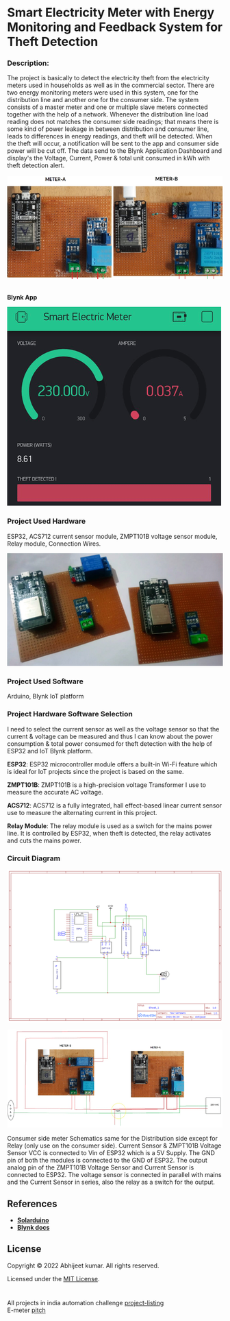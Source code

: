 # Smart Electricity Meter with Energy Monitoring and Feedback System for Theft Detection

### Description:

The project is basically to detect the electricity theft from the electricity meters used in households as well as in the commercial sector. There are two energy monitoring meters were used in this system, one for the distribution line and another one for the consumer side. The system consists of a master meter and one or multiple slave meters connected together with the help of a network. Whenever the distribution line load reading does not matches the consumer side readings; that means there is some kind of power leakage in between distribution and consumer line, leads to differences in energy readings, and theft will be detected. When the theft will occur, a notification will be sent to the app and consumer side power will be cut off. The data send to the Blynk Application Dashboard and display's the Voltage, Current, Power & total unit consumed in kWh with theft detection alert.</br>
</br>
![img1](Images/Smart-Meter.jpg)</br></br>

**Blynk App**

![img2](Images/Smart-Electric-Meter-App.png)

### Project Used Hardware
ESP32, ACS712 current sensor module, ZMPT101B voltage sensor module, Relay module, Connection Wires.</br>

![img3](Images/Smart-Electric-Meter-Board.jpg)

### Project Used Software
Arduino, Blynk IoT platform

### Project Hardware Software Selection
I need to select the current sensor as well as the voltage sensor so that the current & voltage can be measured and thus I can know about the power consumption & total power consumed for theft detection with the help of ESP32 and IoT Blynk platform.

**ESP32**: ESP32 microcontroller module offers a built-in Wi-Fi feature which is ideal for IoT projects since the project is based on the same.

**ZMPT101B**: ZMPT101B is a high-precision voltage Transformer I use to measure the accurate AC voltage.

**ACS712**: ACS712 is a fully integrated, hall effect-based linear current sensor use to measure the alternating current in this project.

**Relay Module**: The relay module is used as a switch for the mains power line. It is controlled by ESP32, when theft is detected, the relay activates and cuts the mains power.</br>


### Circuit Diagram
![img4](Images/Smart-Meter-Circuit-Diagram.png)</br>

![img5](Images/Electricity-Meter-Circuit-Diagram.png)</br>

Consumer side meter Schematics same for the Distribution side except for Relay (only use on the consumer side). Current Sensor & ZMPT101B Voltage Sensor VCC is connected to Vin of ESP32 which is a 5V Supply. The GND pin of both the modules is connected to the GND of ESP32. The output analog pin of the ZMPT101B Voltage Sensor and Current Sensor is connected to ESP32. The voltage sensor is connected in parallel with mains and the Current Sensor in series, also the relay as a switch for the output.</br>
## References
* **[Solarduino](https://solarduino.com/how-to-combine-values-from-different-nodemcu-using-blynk-app-for-online-monitoring/)**
* **[Blynk docs](http://docs.blynk.cc/#widgets-other-bridge)**

## License

Copyright © 2022 Abhijeet kumar. All rights reserved.

Licensed under the [MIT License](LICENSE).</br>
#
All projects in india automation challenge [project-listing](project-listing.pdf)</br>
E-meter [pitch ](challenge-pitch.pdf)
